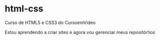 # html-css
 Curso de HTML5 e CSS3 do CursoemVideo

Estou aprendendo a criar sites e agora vou gerenciar meus repositór!ios
